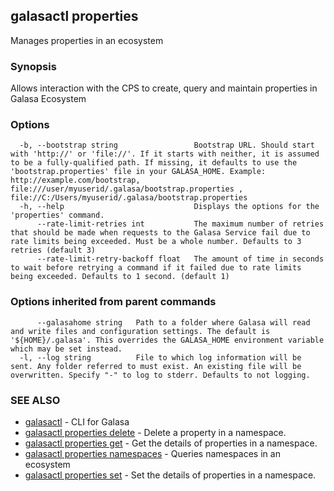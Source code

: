 ## galasactl properties

Manages properties in an ecosystem

### Synopsis

Allows interaction with the CPS to create, query and maintain properties in Galasa Ecosystem

### Options

```
  -b, --bootstrap string                 Bootstrap URL. Should start with 'http://' or 'file://'. If it starts with neither, it is assumed to be a fully-qualified path. If missing, it defaults to use the 'bootstrap.properties' file in your GALASA_HOME. Example: http://example.com/bootstrap, file:///user/myuserid/.galasa/bootstrap.properties , file://C:/Users/myuserid/.galasa/bootstrap.properties
  -h, --help                             Displays the options for the 'properties' command.
      --rate-limit-retries int           The maximum number of retries that should be made when requests to the Galasa Service fail due to rate limits being exceeded. Must be a whole number. Defaults to 3 retries (default 3)
      --rate-limit-retry-backoff float   The amount of time in seconds to wait before retrying a command if it failed due to rate limits being exceeded. Defaults to 1 second. (default 1)
```

### Options inherited from parent commands

```
      --galasahome string   Path to a folder where Galasa will read and write files and configuration settings. The default is '${HOME}/.galasa'. This overrides the GALASA_HOME environment variable which may be set instead.
  -l, --log string          File to which log information will be sent. Any folder referred to must exist. An existing file will be overwritten. Specify "-" to log to stderr. Defaults to not logging.
```

### SEE ALSO

* [galasactl](galasactl.md)	 - CLI for Galasa
* [galasactl properties delete](galasactl_properties_delete.md)	 - Delete a property in a namespace.
* [galasactl properties get](galasactl_properties_get.md)	 - Get the details of properties in a namespace.
* [galasactl properties namespaces](galasactl_properties_namespaces.md)	 - Queries namespaces in an ecosystem
* [galasactl properties set](galasactl_properties_set.md)	 - Set the details of properties in a namespace.

